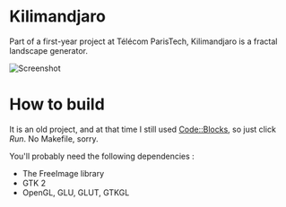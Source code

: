 # Kilimandjaro

Part of a first-year project at Télécom ParisTech, Kilimandjaro is a fractal
landscape generator.

![Screenshot](https://raw.github.com/fxthomas/kilimandjaro/master/screenshots/Render.png)

# How to build

It is an old project, and at that time I still used
[Code::Blocks](http://www.codeblocks.com), so just click _Run_. No Makefile,
sorry.

You'll probably need the following dependencies :

  * The FreeImage library
  * GTK 2
  * OpenGL, GLU, GLUT, GTKGL

